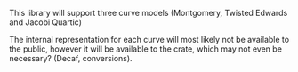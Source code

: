 This library will support three curve models (Montgomery, Twisted Edwards and Jacobi Quartic)

The internal representation for each curve will most likely not be available to the public, however it will be available to the crate, which may not even be necessary? (Decaf, conversions).